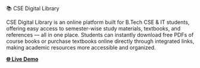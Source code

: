 📚 CSE Digital Library

CSE Digital Library is an online platform built for B.Tech CSE & IT students, offering easy access to semester-wise study materials, textbooks, and references — all in one place.
Students can instantly download free PDFs of course books or purchase textbooks online directly through integrated links, making academic resources more accessible and organized.

**[🌐 Live Demo](https://bhumi1306.github.io/cselibrary.github.io/)**
